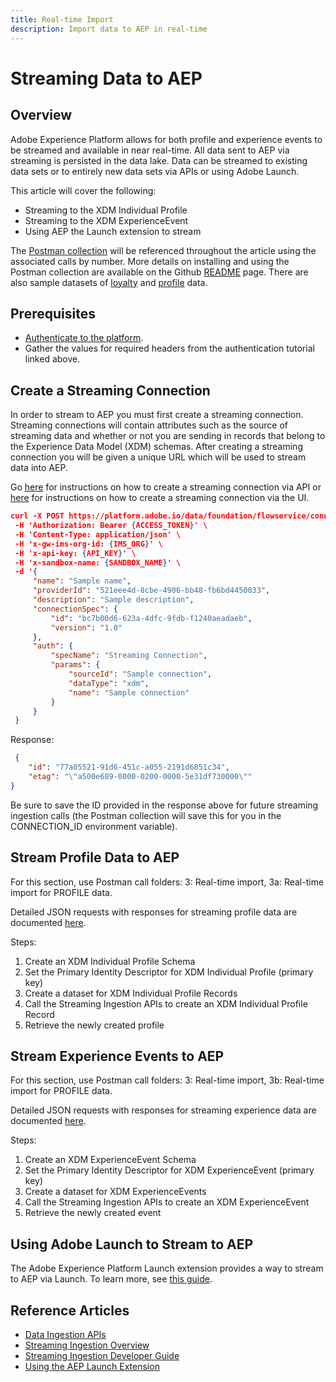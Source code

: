 ```yaml
---
title: Real-time Import
description: Import data to AEP in real-time
---
```


# Streaming Data to AEP

## Overview

Adobe Experience Platform allows for both profile and experience events to be streamed and available in near real-time. All data sent to AEP via streaming is persisted in the data lake. Data can be streamed to existing data sets or to entirely new data sets via APIs or using Adobe Launch. 

This article will cover the following:

* Streaming to the XDM Individual Profile
* Streaming to the XDM ExperienceEvent
* Using AEP the Launch extension to stream

The [Postman collection](https://github.com/Adobe-Marketing-Cloud/exchange-aep-profile-integration-postman) will be referenced throughout the article using the associated calls by number. More details on installing and using the Postman collection are available on the Github [README](https://github.com/Adobe-Marketing-Cloud/exchange-aep-profile-integration-postman/blob/master/README.md) page. There are also sample datasets of [loyalty](https://github.com/Adobe-Marketing-Cloud/exchange-aep-profile-integration-postman/blob/master/AEP%20loyalty%20events.json) and [profile](https://github.com/Adobe-Marketing-Cloud/exchange-aep-profile-integration-postman/blob/master/AEP%20loyalty%20profiles.json) data.

## Prerequisites

* [Authenticate to the platform](https://docs.adobe.com/content/help/en/experience-platform/tutorials/authentication.html).
* Gather the values for required headers from the authentication tutorial linked above.

## Create a Streaming Connection

In order to stream to AEP you must first create a streaming connection. Streaming connections will contain attributes such as the source of streaming data and whether or not you are sending in records that belong to the Experience Data Model (XDM) schemas. After creating a streaming connection you will be given a unique URL which will be used to stream data into AEP.

Go [here](https://docs.adobe.com/content/help/en/experience-platform/ingestion/tutorials/create-streaming-connection.html) for instructions on how to create a streaming connection via API or [here](https://docs.adobe.com/content/help/en/experience-platform/ingestion/tutorials/create-streaming-connection-ui.html) for instructions on how to create a streaming connection via the UI.

```json
curl -X POST https://platform.adobe.io/data/foundation/flowservice/connections \
 -H 'Authorization: Bearer {ACCESS_TOKEN}' \
 -H 'Content-Type: application/json' \
 -H 'x-gw-ims-org-id: {IMS_ORG}' \
 -H 'x-api-key: {API_KEY}' \
 -H 'x-sandbox-name: {SANDBOX_NAME}' \
 -d '{
     "name": "Sample name",
     "providerId": "521eee4d-8cbe-4906-bb48-fb6bd4450033",
     "description": "Sample description",
     "connectionSpec": {
         "id": "bc7b00d6-623a-4dfc-9fdb-f1240aeadaeb",
         "version": "1.0"
     },
     "auth": {
         "specName": "Streaming Connection",
         "params": {
             "sourceId": "Sample connection",
             "dataType": "xdm",
             "name": "Sample connection"
         }
     }
 }
```

Response:

```json
 {
    "id": "77a05521-91d6-451c-a055-2191d6851c34",
    "etag": "\"a500e689-0000-0200-0000-5e31df730000\""
}
```

Be sure to save the ID provided in the response above for future streaming ingestion calls (the Postman collection will save this for you in the CONNECTION_ID environment variable).

## Stream Profile Data to AEP

For this section, use Postman call folders: 3: Real-time import, 3a: Real-time import for PROFILE data.

Detailed JSON requests with responses for streaming profile data are documented [here](https://docs.adobe.com/content/help/en/experience-platform/ingestion/tutorials/streaming-record-data.html).

Steps:

1. Create an XDM Individual Profile Schema
1. Set the Primary Identity Descriptor for XDM Individual Profile (primary key)
1. Create a dataset for XDM Individual Profile Records
1. Call the Streaming Ingestion APIs to create an XDM Individual Profile Record
1. Retrieve the newly created profile

## Stream Experience Events to AEP

For this section, use Postman call folders: 3: Real-time import, 3b: Real-time import for PROFILE data.

Detailed JSON requests with responses for streaming experience data are documented [here](https://docs.adobe.com/content/help/en/experience-platform/ingestion/tutorials/streaming-time-series-data.html).

Steps:

1. Create an XDM ExperienceEvent Schema
1. Set the Primary Identity Descriptor for XDM ExperienceEvent (primary key)
1. Create a dataset for XDM ExperienceEvents
1. Call the Streaming Ingestion APIs to create an XDM ExperienceEvent
1. Retrieve the newly created event

## Using Adobe Launch to Stream to AEP

The Adobe Experience Platform Launch extension provides a way to stream to AEP via Launch. To learn more, see [this guide](https://docs.adobe.com/content/help/en/launch/using/extensions-ref/adobe-extension/aep-extension/overview.html).

## Reference Articles

* [Data Ingestion APIs](https://www.adobe.io/apis/experienceplatform/home/api-reference.html#/acpdr/swagger-specs)
* [Streaming Ingestion Overview](https://www.adobe.io/apis/experienceplatform/home/data-ingestion/data-ingestion-services.html#!api-specification/markdown/narrative/technical_overview/streaming_ingest/streaming_ingest_overview.md)
* [Streaming Ingestion Developer Guide](https://www.adobe.io/apis/experienceplatform/home/data-ingestion/data-ingestion-services.html#!api-specification/markdown/narrative/technical_overview/streaming_ingest/getting_started_with_platform_streaming_ingestion.md)
* [Using the AEP Launch Extension](https://docs.adobe.com/content/help/en/launch/using/extensions-ref/adobe-extension/aep-extension/overview.html)
